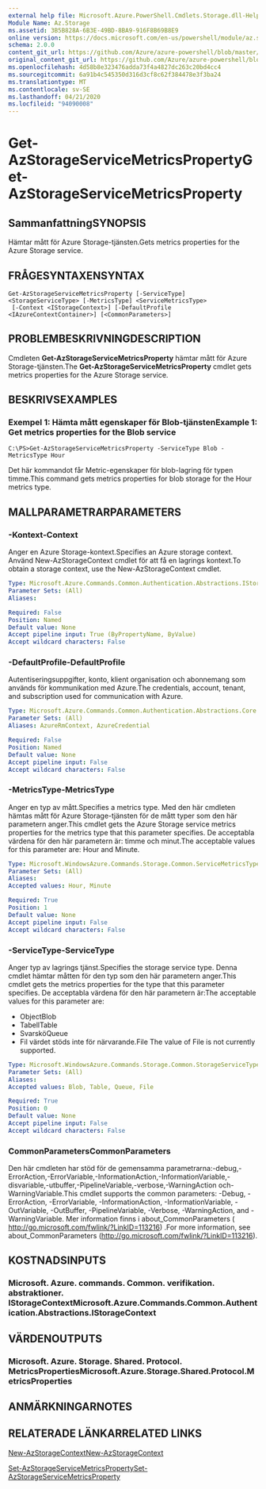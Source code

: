 ```yaml
---
external help file: Microsoft.Azure.PowerShell.Cmdlets.Storage.dll-Help.xml
Module Name: Az.Storage
ms.assetid: 3B5B828A-6B3E-49BD-8BA9-916F8B69B8E9
online version: https://docs.microsoft.com/en-us/powershell/module/az.storage/get-azstorageservicemetricsproperty
schema: 2.0.0
content_git_url: https://github.com/Azure/azure-powershell/blob/master/src/Storage/Storage.Management/help/Get-AzStorageServiceMetricsProperty.md
original_content_git_url: https://github.com/Azure/azure-powershell/blob/master/src/Storage/Storage.Management/help/Get-AzStorageServiceMetricsProperty.md
ms.openlocfilehash: 4d58b8e323476adda73f4a4827dc263c20bd4cc4
ms.sourcegitcommit: 6a91b4c545350d316d3cf8c62f384478e3f3ba24
ms.translationtype: MT
ms.contentlocale: sv-SE
ms.lasthandoff: 04/21/2020
ms.locfileid: "94090008"
---
```

# <span data-ttu-id="f0af7-101">Get-AzStorageServiceMetricsProperty</span><span class="sxs-lookup"><span data-stu-id="f0af7-101">Get-AzStorageServiceMetricsProperty</span></span>

## <span data-ttu-id="f0af7-102">Sammanfattning</span><span class="sxs-lookup"><span data-stu-id="f0af7-102">SYNOPSIS</span></span>
<span data-ttu-id="f0af7-103">Hämtar mått för Azure Storage-tjänsten.</span><span class="sxs-lookup"><span data-stu-id="f0af7-103">Gets metrics properties for the Azure Storage service.</span></span>

## <span data-ttu-id="f0af7-104">FRÅGESYNTAXEN</span><span class="sxs-lookup"><span data-stu-id="f0af7-104">SYNTAX</span></span>

```
Get-AzStorageServiceMetricsProperty [-ServiceType] <StorageServiceType> [-MetricsType] <ServiceMetricsType>
 [-Context <IStorageContext>] [-DefaultProfile <IAzureContextContainer>] [<CommonParameters>]
```

## <span data-ttu-id="f0af7-105">PROBLEMBESKRIVNING</span><span class="sxs-lookup"><span data-stu-id="f0af7-105">DESCRIPTION</span></span>
<span data-ttu-id="f0af7-106">Cmdleten **Get-AzStorageServiceMetricsProperty** hämtar mått för Azure Storage-tjänsten.</span><span class="sxs-lookup"><span data-stu-id="f0af7-106">The **Get-AzStorageServiceMetricsProperty** cmdlet gets metrics properties for the Azure Storage service.</span></span>

## <span data-ttu-id="f0af7-107">BESKRIVS</span><span class="sxs-lookup"><span data-stu-id="f0af7-107">EXAMPLES</span></span>

### <span data-ttu-id="f0af7-108">Exempel 1: Hämta mått egenskaper för Blob-tjänsten</span><span class="sxs-lookup"><span data-stu-id="f0af7-108">Example 1: Get metrics properties for the Blob service</span></span>
```
C:\PS>Get-AzStorageServiceMetricsProperty -ServiceType Blob -MetricsType Hour
```

<span data-ttu-id="f0af7-109">Det här kommandot får Metric-egenskaper för blob-lagring för typen timme.</span><span class="sxs-lookup"><span data-stu-id="f0af7-109">This command gets metrics properties for blob storage for the Hour metrics type.</span></span>

## <span data-ttu-id="f0af7-110">MALLPARAMETRAR</span><span class="sxs-lookup"><span data-stu-id="f0af7-110">PARAMETERS</span></span>

### <span data-ttu-id="f0af7-111">-Kontext</span><span class="sxs-lookup"><span data-stu-id="f0af7-111">-Context</span></span>
<span data-ttu-id="f0af7-112">Anger en Azure Storage-kontext.</span><span class="sxs-lookup"><span data-stu-id="f0af7-112">Specifies an Azure storage context.</span></span>
<span data-ttu-id="f0af7-113">Använd New-AzStorageContext cmdlet för att få en lagrings kontext.</span><span class="sxs-lookup"><span data-stu-id="f0af7-113">To obtain a storage context, use the New-AzStorageContext cmdlet.</span></span>

```yaml
Type: Microsoft.Azure.Commands.Common.Authentication.Abstractions.IStorageContext
Parameter Sets: (All)
Aliases:

Required: False
Position: Named
Default value: None
Accept pipeline input: True (ByPropertyName, ByValue)
Accept wildcard characters: False
```

### <span data-ttu-id="f0af7-114">-DefaultProfile</span><span class="sxs-lookup"><span data-stu-id="f0af7-114">-DefaultProfile</span></span>
<span data-ttu-id="f0af7-115">Autentiseringsuppgifter, konto, klient organisation och abonnemang som används för kommunikation med Azure.</span><span class="sxs-lookup"><span data-stu-id="f0af7-115">The credentials, account, tenant, and subscription used for communication with Azure.</span></span>

```yaml
Type: Microsoft.Azure.Commands.Common.Authentication.Abstractions.Core.IAzureContextContainer
Parameter Sets: (All)
Aliases: AzureRmContext, AzureCredential

Required: False
Position: Named
Default value: None
Accept pipeline input: False
Accept wildcard characters: False
```

### <span data-ttu-id="f0af7-116">-MetricsType</span><span class="sxs-lookup"><span data-stu-id="f0af7-116">-MetricsType</span></span>
<span data-ttu-id="f0af7-117">Anger en typ av mått.</span><span class="sxs-lookup"><span data-stu-id="f0af7-117">Specifies a metrics type.</span></span>
<span data-ttu-id="f0af7-118">Med den här cmdleten hämtas mått för Azure Storage-tjänsten för de mått typer som den här parametern anger.</span><span class="sxs-lookup"><span data-stu-id="f0af7-118">This cmdlet gets the Azure Storage service metrics properties for the metrics type that this parameter specifies.</span></span>
<span data-ttu-id="f0af7-119">De acceptabla värdena för den här parametern är: timme och minut.</span><span class="sxs-lookup"><span data-stu-id="f0af7-119">The acceptable values for this parameter are: Hour and Minute.</span></span>

```yaml
Type: Microsoft.WindowsAzure.Commands.Storage.Common.ServiceMetricsType
Parameter Sets: (All)
Aliases:
Accepted values: Hour, Minute

Required: True
Position: 1
Default value: None
Accept pipeline input: False
Accept wildcard characters: False
```

### <span data-ttu-id="f0af7-120">-ServiceType</span><span class="sxs-lookup"><span data-stu-id="f0af7-120">-ServiceType</span></span>
<span data-ttu-id="f0af7-121">Anger typ av lagrings tjänst.</span><span class="sxs-lookup"><span data-stu-id="f0af7-121">Specifies the storage service type.</span></span>
<span data-ttu-id="f0af7-122">Denna cmdlet hämtar måtten för den typ som den här parametern anger.</span><span class="sxs-lookup"><span data-stu-id="f0af7-122">This cmdlet gets the metrics properties for the type that this parameter specifies.</span></span>
<span data-ttu-id="f0af7-123">De acceptabla värdena för den här parametern är:</span><span class="sxs-lookup"><span data-stu-id="f0af7-123">The acceptable values for this parameter are:</span></span>
- <span data-ttu-id="f0af7-124">Object</span><span class="sxs-lookup"><span data-stu-id="f0af7-124">Blob</span></span> 
- <span data-ttu-id="f0af7-125">Tabell</span><span class="sxs-lookup"><span data-stu-id="f0af7-125">Table</span></span>
- <span data-ttu-id="f0af7-126">Svarskö</span><span class="sxs-lookup"><span data-stu-id="f0af7-126">Queue</span></span>
- <span data-ttu-id="f0af7-127">Fil värdet stöds inte för närvarande.</span><span class="sxs-lookup"><span data-stu-id="f0af7-127">File The value of File is not currently supported.</span></span>

```yaml
Type: Microsoft.WindowsAzure.Commands.Storage.Common.StorageServiceType
Parameter Sets: (All)
Aliases:
Accepted values: Blob, Table, Queue, File

Required: True
Position: 0
Default value: None
Accept pipeline input: False
Accept wildcard characters: False
```

### <span data-ttu-id="f0af7-128">CommonParameters</span><span class="sxs-lookup"><span data-stu-id="f0af7-128">CommonParameters</span></span>
<span data-ttu-id="f0af7-129">Den här cmdleten har stöd för de gemensamma parametrarna:-debug,-ErrorAction,-ErrorVariable,-InformationAction,-InformationVariable,-disvariable,-utbuffer,-PipelineVariable,-verbose,-WarningAction och-WarningVariable.</span><span class="sxs-lookup"><span data-stu-id="f0af7-129">This cmdlet supports the common parameters: -Debug, -ErrorAction, -ErrorVariable, -InformationAction, -InformationVariable, -OutVariable, -OutBuffer, -PipelineVariable, -Verbose, -WarningAction, and -WarningVariable.</span></span> <span data-ttu-id="f0af7-130">Mer information finns i about_CommonParameters ( http://go.microsoft.com/fwlink/?LinkID=113216) .</span><span class="sxs-lookup"><span data-stu-id="f0af7-130">For more information, see about_CommonParameters (http://go.microsoft.com/fwlink/?LinkID=113216).</span></span>

## <span data-ttu-id="f0af7-131">KOSTNADS</span><span class="sxs-lookup"><span data-stu-id="f0af7-131">INPUTS</span></span>

### <span data-ttu-id="f0af7-132">Microsoft. Azure. commands. Common. verifikation. abstraktioner. IStorageContext</span><span class="sxs-lookup"><span data-stu-id="f0af7-132">Microsoft.Azure.Commands.Common.Authentication.Abstractions.IStorageContext</span></span>

## <span data-ttu-id="f0af7-133">VÄRDEN</span><span class="sxs-lookup"><span data-stu-id="f0af7-133">OUTPUTS</span></span>

### <span data-ttu-id="f0af7-134">Microsoft. Azure. Storage. Shared. Protocol. MetricsProperties</span><span class="sxs-lookup"><span data-stu-id="f0af7-134">Microsoft.Azure.Storage.Shared.Protocol.MetricsProperties</span></span>

## <span data-ttu-id="f0af7-135">ANMÄRKNINGAR</span><span class="sxs-lookup"><span data-stu-id="f0af7-135">NOTES</span></span>

## <span data-ttu-id="f0af7-136">RELATERADE LÄNKAR</span><span class="sxs-lookup"><span data-stu-id="f0af7-136">RELATED LINKS</span></span>

[<span data-ttu-id="f0af7-137">New-AzStorageContext</span><span class="sxs-lookup"><span data-stu-id="f0af7-137">New-AzStorageContext</span></span>](./New-AzStorageContext.md)

[<span data-ttu-id="f0af7-138">Set-AzStorageServiceMetricsProperty</span><span class="sxs-lookup"><span data-stu-id="f0af7-138">Set-AzStorageServiceMetricsProperty</span></span>](./Set-AzStorageServiceMetricsProperty.md)


